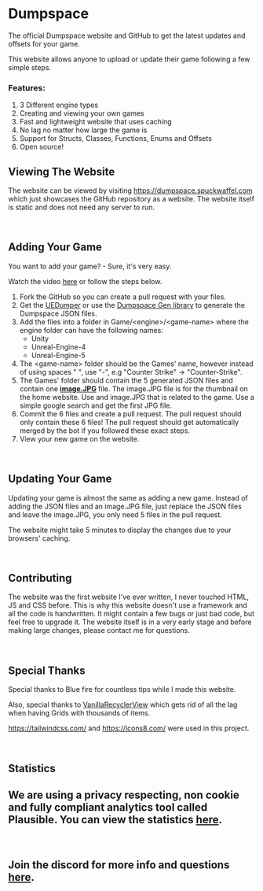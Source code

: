 <h1>Dumpspace</h1>
<p>The official Dumpspace website and GitHub to get the latest updates and offsets for your game.</p>
<p>This website allows anyone to upload or update their game following a few simple steps.</p>
<h3>Features:</h3>
<ol>
<li>3 Different engine types</li>
<li>Creating and viewing your own games</li>
<li>Fast and lightweight website that uses caching</li>
<li>No lag no matter how large the game is</li>
<li>Support for Structs, Classes, Functions, Enums and Offsets</li>
<li>Open source!</li>
</ol>
<h2>Viewing The Website</h2>
<p>The website can be viewed by visiting <a href="https://dumpspace.spuckwaffel.com">https://dumpspace.spuckwaffel.com</a> which just showcases the GitHub repository as a website. The website itself is static and does not need any server to run.</p>
<p>&nbsp;</p>
<h2>Adding Your Game</h2>
<p>You want to add your game? - Sure, it's very easy.</p>
<p>Watch the video <a href="https://youtu.be/urUdnCld1rY">here</a> or follow the steps below.</p>
<ol>
<li>Fork the GitHub so you can create a pull request with your files.</li>
<li>Get the <a href="https://github.com/Spuckwaffel/UEDumper">UEDumper</a> or use the <a href="https://github.com/Spuckwaffel/Dumpspace-Gen">Dumpspace Gen library</a> to generate the Dumpspace JSON files.</li>
<li>Add the files into a folder in Game/&lt;engine&gt;/&lt;game-name&gt; where the engine folder can have the following names:<br />
<ul>
<li>Unity</li>
<li>Unreal-Engine-4</li>
<li>Unreal-Engine-5</li>
</ul>
</li>
<li>The &lt;game-name&gt; folder should be the Games' name, however instead of using spaces " ", use "-", e.g "Counter Strike" &rarr; "Counter-Strike".</li>
<li>The Games' folder should contain the 5 generated JSON files and contain one&nbsp;<span style="text-decoration: underline;"><strong>image.JPG</strong></span> file. The image.JPG file is for the thumbnail on the home website. Use and image.JPG that is related to the game. Use a simple google search and get the first JPG file.</li>
<li>Commit the 6 files and create a pull request. The pull request should only contain these 6 files! The pull request should get automatically merged by the bot if you followed these exact steps.</li>
<li>View your new game on the website.</li>
</ol>
<p>&nbsp;</p>
<h2>Updating Your Game</h2>
<p>Updating your game is almost the same as adding a new game. Instead of adding the JSON files and an image.JPG file, just replace the JSON files and leave the image.JPG, you only need 5 files in the pull request.</p>
<p>The website might take 5 minutes to display the changes due to your browsers' caching.</p>
<p>&nbsp;</p>
<h2>Contributing</h2>
<p>The website was the first website I've ever written, I never touched HTML, JS and CSS before. This is why this website doesn't use a framework and all the code is handwritten. It might contain a few bugs or just bad code, but feel free to upgrade it. The website itself is in a very early stage and before making large changes, please contact me for questions.</p>
<p>&nbsp;</p>
<h2>Special Thanks</h2>
<p>Special thanks to Blue fire for countless tips while I made this website.</p>
<p>Also, special thanks to <a href="https://github.com/winetree94/VanillaRecyclerView">VanillaRecyclerView</a> which gets rid of all the lag when having Grids with thousands of items.&nbsp;</p>
<p><a href="https://tailwindcss.com/">https://tailwindcss.com/</a> and <a href="https://icons8.com/">https://icons8.com/</a> were used in this project.</p>
<p>&nbsp;</p>
<h2>Statistics<h2>
We are using a privacy respecting, non cookie and fully compliant analytics tool called Plausible. You can view the statistics <a href="https://googleisbad.wuemeli.com/dumpspace.spuckwaffel.com">here</a>.
<p>&nbsp;</p>

<p>Join the discord for more info and questions <a href="https://discord.gg/XZAqYVhpjm">here</a>.</p>
